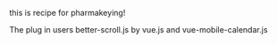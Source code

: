 this is recipe for pharmakeying!

The plug in users better-scroll.js by vue.js and vue-mobile-calendar.js

